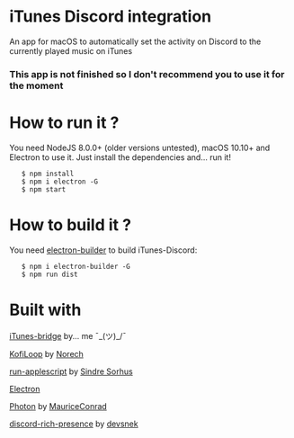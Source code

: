 # iTunes Discord integration
An app for macOS to automatically set the activity on Discord to the currently played music on iTunes

### This app is not finished so I don't recommend you to use it for the moment

# How to run it ?
You need NodeJS 8.0.0+ (older versions untested), macOS 10.10+ and Electron to use it. Just install the dependencies and... run it!
    
       $ npm install
       $ npm i electron -G
       $ npm start
       
       
# How to build it ?
You need [electron-builder](https://github.com/electron-userland/electron-builder) to build iTunes-Discord:
       
       $ npm i electron-builder -G
       $ npm run dist
       
# Built with

[iTunes-bridge](https://github.com/AngryKiller/iTunes-bridge) by... me ¯\_(ツ)_/¯

[KofiLoop](https://github.com/Norech/kofiloop) by [Norech](https://github.com/Norech)

[run-applescript](https://github.com/sindresorhus/run-applescript) by [Sindre Sorhus](https://github.com/sindresorhus)

[Electron](https://github.com/electron/electron)

[Photon](https://github.com/MauriceConrad/Photon) by [MauriceConrad](https://github.com/MauriceConrad/)

[discord-rich-presence](https://github.com/devsnek/discord-rich-presence) by [devsnek](https://github.com/devsnek/discord-rich-presence)